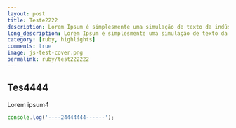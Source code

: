 ```yaml
---
layout: post
title: Teste2222
description: Lorem Ipsum é simplesmente uma simulação de texto da indústria
long_description: Lorem Ipsum é simplesmente uma simulação de texto da indústria tipográfica e de impressos, e vem sendo utilizado desde o século XVI, quando um impressor desconhecido pegou uma bandeja de tipos e os embaralhou para fazer um livro de modelos de tipos. Lorem Ipsum sobreviveu não só a cinco séculos, como também ao salto para a editoração eletrônica, permanecendo essencialmente inalterado.
category: [ruby, highlights]
comments: true
image: js-test-cover.png
permalink: ruby/test222222
---
```


## Tes4444

Lorem ipsum4

```js
console.log('----24444444------');
```
